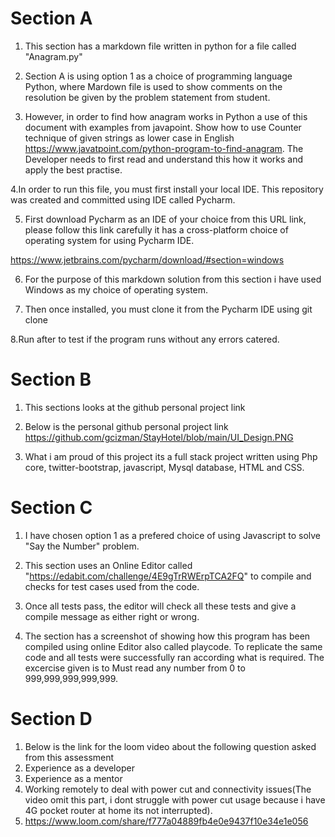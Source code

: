 # Section A

1. This section has a markdown file written in python for a file called "Anagram.py"


2. Section A is using option 1 as a choice of programming language Python, where Mardown file is used to show comments on the resolution be given by the problem statement from student.

3. However, in order to find how anagram works in Python a use of this document with examples from javapoint. Show how to use Counter technique of given strings as lower case in English https://www.javatpoint.com/python-program-to-find-anagram. The Developer needs to first read and understand this how it works and apply the best practise.
 
4.In order to run this file, you must first install your local IDE. This repository was created and committed using IDE called Pycharm.


5. First download Pycharm as an IDE of your choice from this URL link, please follow this link carefully it has a cross-platform choice of operating system for using Pycharm IDE. 


https://www.jetbrains.com/pycharm/download/#section=windows

6. For the purpose of this markdown solution from this section i have used Windows as my choice of operating system.

7. Then once installed, you must clone it from the Pycharm IDE using git clone 

8.Run after to test if the program runs without any errors catered.




# Section B

1. This sections looks at the github personal project link

2. Below is the personal github personal project link https://github.com/gcizman/StayHotel/blob/main/UI_Design.PNG

3. What i am proud of this project its a full stack project written using Php core, twitter-bootstrap, javascript, Mysql database, HTML and CSS. 




# Section C

1. I have chosen option 1 as a prefered choice of using Javascript to solve "Say the Number" problem.

2. This section uses an Online Editor called "https://edabit.com/challenge/4E9gTrRWErpTCA2FQ" to compile and checks for test cases used from the code.

3. Once all tests pass, the editor will check all these tests and give a compile message as either right or wrong. 

4. The section has a screenshot of showing how this program has been compiled using online Editor also called playcode. To replicate the same code and all tests were successfully ran according what is required. The excercise given is to  Must read any number from 0 to 999,999,999,999,999.



# Section D

1. Below is the link for the loom video about the following question asked from this assessment
2. Experience as a developer
3. Experience as a mentor
4. Working remotely to deal with power cut and connectivity issues(The video omit this part, i dont struggle with power cut usage because i have 4G pocket router at home its not interrupted).
5. https://www.loom.com/share/f777a04889fb4e0e9437f10e34e1e056

